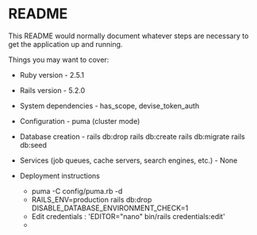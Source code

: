 # README

This README would normally document whatever steps are necessary to get the
application up and running.

Things you may want to cover:

* Ruby version - 2.5.1

* Rails version - 5.2.0

* System dependencies - has_scope, devise_token_auth

* Configuration - puma (cluster mode)

* Database creation - 
    rails db:drop
    rails db:create
    rails db:migrate
    rails db:seed

* Services (job queues, cache servers, search engines, etc.) - None

* Deployment instructions
    - puma -C config/puma.rb -d
    - RAILS_ENV=production rails db:drop DISABLE_DATABASE_ENVIRONMENT_CHECK=1
    - Edit credentials : 'EDITOR="nano" bin/rails credentials:edit'
    - 
    
